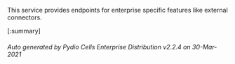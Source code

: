 






This service provides endpoints for enterprise specific features like external connectors.

[:summary]

###### Auto generated by Pydio Cells Enterprise Distribution v2.2.4 on 30-Mar-2021
